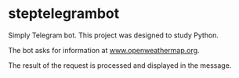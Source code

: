 # steptelegrambot
Simply Telegram bot. This project was designed to study Python.

The bot asks for information at www.openweathermap.org.

The result of the request is processed and displayed in the message.
